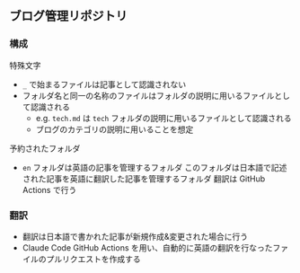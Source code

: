 ## ブログ管理リポジトリ

### 構成

特殊文字

- `_` で始まるファイルは記事として認識されない
- フォルダ名と同一の名称のファイルはフォルダの説明に用いるファイルとして認識される
  - e.g. `tech.md` は `tech` フォルダの説明に用いるファイルとして認識される
  - ブログのカテゴリの説明に用いることを想定

予約されたフォルダ

- `en` フォルダは英語の記事を管理するフォルダ
  このフォルダは日本語で記述された記事を英語に翻訳した記事を管理するフォルダ
  翻訳は GitHub Actions で行う

### 翻訳

- 翻訳は日本語で書かれた記事が新規作成&変更された場合に行う
- Claude Code GitHub Actions を用い、自動的に英語の翻訳を行なったファイルのプルリクエストを作成する
